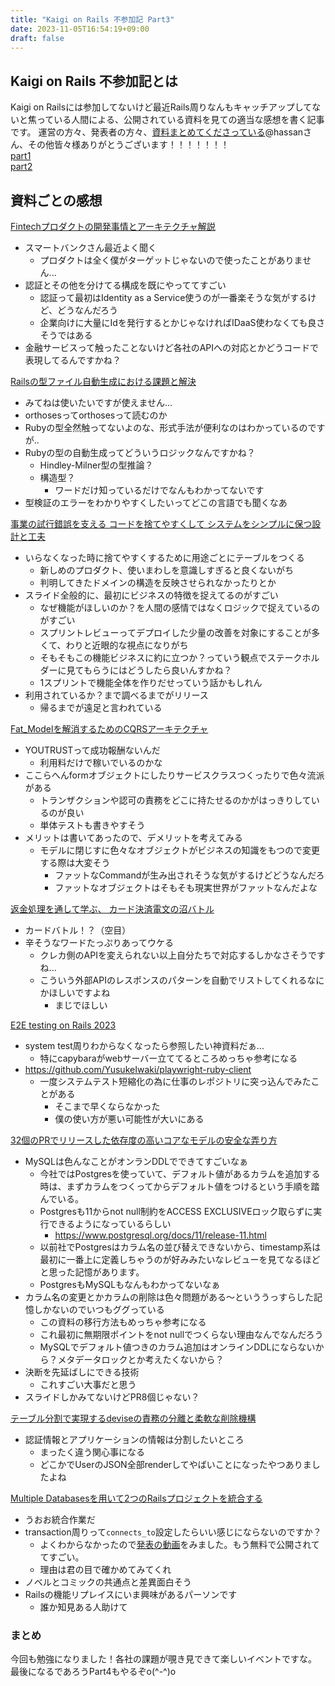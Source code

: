 ```yaml
---
title: "Kaigi on Rails 不参加記 Part3"
date: 2023-11-05T16:54:19+09:00
draft: false
---
```


## Kaigi on Rails 不参加記とは
Kaigi on Railsには参加してないけど最近Rails周りなんもキャッチアップしてないと焦っている人間による、公開されている資料を見ての適当な感想を書く記事です。
運営の方々、発表者の方々、[資料まとめてくださっている](https://qiita.com/Hassan/items/9cc836dd5bfb1aaaabac)@hassanさん、その他皆々様ありがとうございます！！！！！！！  
[part1](https://qwyng.dev/posts/20231028/)  
[part2](https://qwyng.dev/posts/20231030/)

## 資料ごとの感想
[Fintechプロダクトの開発事情とアーキテクチャ解説](https://speakerdeck.com/yutadayo/kaigi-on-rails-2023-sponsor-lt)
- スマートバンクさん最近よく聞く
    - プロダクトは全く僕がターゲットじゃないので使ったことがありません...
- 認証とその他を分けてる構成を既にやっててすごい
    - 認証って最初はIdentity as a Service使うのが一番楽そうな気がするけど、どうなんだろう
    - 企業向けに大量にIdを発行するとかじゃなければIDaaS使わなくても良さそうではある
- 金融サービスって触ったことないけど各社のAPIへの対応とかどうコードで表現してるんですかね？

[Railsの型ファイル自動生成における課題と解決](https://speakerdeck.com/ksss/railsnoxing-huairuzi-dong-sheng-cheng-niokeruke-ti-tojie-jue?slide=9)
- みてねは使いたいですが使えません...
- orthosesってorthosesって読むのか
- Rubyの型全然触ってないよのな、形式手法が便利なのはわかっているのですが..
- Rubyの型の自動生成ってどういうロジックなんですかね？
    - Hindley-Milner型の型推論？
    - 構造型？
        - ワードだけ知っているだけでなんもわかってないです
- 型検証のエラーをわかりやすくしたいってどこの言語でも聞くなあ

[事業の試行錯誤を支える コードを捨てやすくして システムをシンプルに保つ設計と工夫](https://speakerdeck.com/zuckey_17/shi-ye-noshi-xing-cuo-wu-wozhi-eru-kodowoshe-teyasukusite-sisutemuwosinpurunibao-tushe-ji-togong-fu)
- いらなくなった時に捨てやすくするために用途ごとにテーブルをつくる
    - 新しめのプロダクト、使いまわしを意識しすぎると良くないがち
    - 判明してきたドメインの構造を反映させられなかったりとか
- スライド全般的に、最初にビジネスの特徴を捉えてるのがすごい
    - なぜ機能がほしいのか？を人間の感情ではなくロジックで捉えているのがすごい
    - スプリントレビューってデプロイした少量の改善を対象にすることが多くて、わりと近眼的な視点になりがち
    - そもそもこの機能ビジネスに約に立つか？っていう観点でステークホルダーに見てもらうにはどうしたら良いんすかね？
    - 1スプリントで機能全体を作りだせっていう話かもしれん
- 利用されているか？まで調べるまでがリリース
    - 帰るまでが遠足と言われている

[Fat_Modelを解消するためのCQRSアーキテクチャ](https://speakerdeck.com/krpk1900/fat-modelwojie-xiao-surutamenocqrsakitekutiya)
- YOUTRUSTって成功報酬ないんだ
    - 利用料だけで稼いでいるのかな
- ここらへんformオブジェクトにしたりサービスクラスつくったりで色々流派がある
    - トランザクションや認可の責務をどこに持たせるのかがはっきりしているのが良い
    - 単体テストも書きやすそう
- メリットは書いてあったので、デメリットを考えてみる
    - モデルに閉じすに色々なオブジェクトがビジネスの知識をもつので変更する際は大変そう
        - ファットなCommandが生み出されそうな気がするけどどうなんだろ
        - ファットなオブジェクトはそもそも現実世界がファットなんだよな

[返金処理を通して学ぶ、 カード決済電文の沼バトル ](https://speakerdeck.com/hirotea/numa-battle-of-card-transactions)
- カードバトル！？（空目）
- 辛そうなワードたっぷりあってウケる
    - クレカ側のAPIを変えられない以上自分たちで対応するしかなさそうですね...
    - こういう外部APIのレスポンスのパターンを自動でリストしてくれるなにかほしいですよね
        - まじでほしい

[E2E testing on Rails 2023](https://speakerdeck.com/yusukeiwaki/kaigionrails2023pub)
- system test周りわからなくなったら参照したい神資料だぁ...
    - 特にcapybaraがwebサーバー立ててるところめっちゃ参考になる
- https://github.com/YusukeIwaki/playwright-ruby-client
    - 一度システムテスト短縮化の為に仕事のレポジトリに突っ込んでみたことがある
        - そこまで早くならなかった
        - 僕の使い方が悪い可能性が大いにある
    
[32個のPRでリリースした依存度の高いコアなモデルの安全な弄り方](https://speakerdeck.com/shoheimitani/32ge-noprderirisusitayi-cun-du-nogao-ikoanamoderunoan-quan-nanong-rifang)
- MySQLは色んなことがオンランDDLでできてすごいなぁ
    - 今社ではPostgresを使っていて、デフォルト値があるカラムを追加する時は、まずカラムをつくってからデフォルト値をつけるという手順を踏んでいる。
    - Postgresも11からnot null制約をACCESS EXCLUSIVEロック取らずに実行できるようになっているらしい
        - https://www.postgresql.org/docs/11/release-11.html
    - 以前社でPostgresはカラム名の並び替えできないから、timestamp系は最初に一番上に定義しちゃうのが好みみたいなレビューを見てなるほどと思った記憶があります。
    - PostgresもMySQLもなんもわかってないなぁ
- カラム名の変更とかカラムの削除は色々問題がある〜といううっすらした記憶しかないのでいつもググっている
    - この資料の移行方法もめっちゃ参考になる
    - これ最初に無期限ポイントをnot nullでつくらない理由なんでなんだろう
    - MySQLでデフォルト値つきのカラム追加はオンラインDDLにならないから？メタデータロックとか考えたくないから？
- 決断を先延ばしにできる技術
    - これすごい大事だと思う
- スライドしかみてないけどPR8個じゃない？

[テーブル分割で実現するdeviseの責務の分離と柔軟な削除機構](https://speakerdeck.com/naotocoding/teburufen-ge-deshi-xian-surudevisenoze-wu-nofen-li-torou-ruan-naxue-chu-ji-gou)
- 認証情報とアプリケーションの情報は分割したいところ
    - まったく違う関心事になる
    - どこかでUserのJSON全部renderしてやばいことになったやつありましたよね

[Multiple Databasesを用いて2つのRailsプロジェクトを統合する](https://speakerdeck.com/imadoki/multiple-databaseswoyong-ite2tunorailspuroziekutowotong-he-suru)
- うおお統合作業だ
- transaction周りって`connects_to`設定したらいい感じにならないのですか？
    - よくわからなかったので[発表の動画](https://www.youtube.com/watch?v=-tnFsqssKpg)をみました。もう無料で公開されててすごい。
    - 理由は君の目で確かめてみてくれ
- ノベルとコミックの共通点と差異面白そう
- Railsの機能リプレイスにいま興味があるパーソンです
    - 誰か知見ある人助けて

### まとめ
今回も勉強になりました！各社の課題が覗き見できて楽しいイベントですな。
最後になるであろうPart4もやるぞo(^-^)o